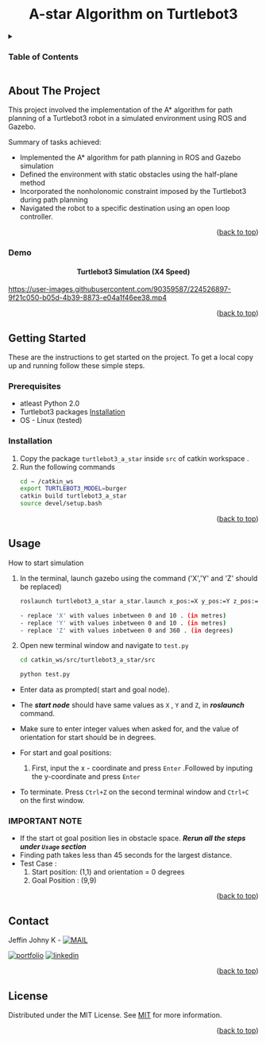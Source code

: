 <a name="readme-top"></a>

<!-- PROJECT LOGO -->
<br />
<div align="center">


  <h1 align="center"> A-star Algorithm on Turtlebot3</h1>


</div>



<!-- TABLE OF CONTENTS -->
<details>
  <summary><h3>Table of Contents</h3></summary>
  <ol>
    <li>
      <a href="#about-the-project">About The Project</a>
      <ul>
        <li><a href="#demo">Demo</a></li>
      </ul>
    </li>
    <li>
      <a href="#getting-started">Getting Started</a>
      <ul>
        <li><a href="#prerequisites">Prerequisites</a></li>
        <li><a href="#installation">Installation</a></li>
      </ul>
    </li>
    <li><a href="#usage">Usage</a></li>
    <li><a href="#contact">Contact</a></li>
    <li><a href="#license">License</a></li>
  </ol>
</details>



<!-- ABOUT THE PROJECT -->
## About The Project



This project involved the implementation of the A* algorithm for path planning of a Turtlebot3 robot in a simulated environment using ROS and Gazebo.

Summary of tasks achieved:
* Implemented the A* algorithm for path planning in ROS and Gazebo simulation
* Defined the environment with static obstacles using the half-plane method
* Incorporated the nonholonomic constraint imposed by the Turtlebot3 during path planning
* Navigated the robot to a specific destination using an open loop controller.

<p align="right">(<a href="#readme-top">back to top</a>)</p>

### Demo

<div align="center">


  <h4 align="center"> Turtlebot3 Simulation (X4 Speed)</h4>


</div>

https://user-images.githubusercontent.com/90359587/224526897-9f21c050-b05d-4b39-8873-e04a1f46ee38.mp4
<p align="right">(<a href="#readme-top">back to top</a>)</p>



<!-- GETTING STARTED -->
## Getting Started

These are the instructions to get started on the project.
To get a local copy up and running follow these simple steps.

### Prerequisites
* atleast Python 2.0
* Turtlebot3 packages [Installation](https://emanual.robotis.com/docs/en/platform/turtlebot3/quick-start/)
* OS - Linux (tested)


### Installation

1. Copy the package ```turtlebot3_a_star``` inside ```src``` of catkin workspace . 
2. Run the following commands
   ```sh
   cd ∼ /catkin_ws
   export TURTLEBOT3_MODEL=burger
   catkin build turtlebot3_a_star
   source devel/setup.bash
   ```


<p align="right">(<a href="#readme-top">back to top</a>)</p>



<!-- USAGE EXAMPLES -->
## Usage

How to start simulation
1. In the terminal, launch gazebo using the command ('X','Y' and 'Z' should be replaced)
   ```sh
   roslaunch turtlebot3_a_star a_star.launch x_pos:=X y_pos:=Y z_pos:=Z
   ```
   ```sh
   - replace 'X' with values inbetween 0 and 10 . (in metres) 
   - replace 'Y' with values inbetween 0 and 10 . (in metres)       
   - replace 'Z' with values inbetween 0 and 360 . (in degrees)
   ```
2. Open new terminal window and navigate to ```test.py```
   ```sh
   cd catkin_ws/src/turtlebot3_a_star/src 
   ```
   ```sh
   python test.py   
   ```
* Enter data as prompted( start and goal node).
* The ***start node*** should have same values as  ```X``` , ```Y``` and ```Z```, in ***roslaunch*** command. 
* Make sure to enter integer values when asked for, and the value of orientation for start should be in degrees.
* For start and goal positions:

    1. First, input the x - coordinate and press ```Enter``` .Followed by inputing the y-coordinate and press ```Enter``` 
* To terminate. Press ```Ctrl+Z``` on the second terminal window and ```Ctrl+C``` on the first window.

### IMPORTANT NOTE
* If the start ot goal position lies in obstacle space. ***Rerun all the steps under ```Usage``` section***
* Finding path takes less than 45 seconds for the largest distance.
* Test Case :
    1. Start position: (1,1) and orientation = 0 degrees
    2. Goal Position : (9,9)
<p align="right">(<a href="#readme-top">back to top</a>)</p>



<!-- CONTACT -->
## Contact

Jeffin Johny K - [![MAIL](https://img.shields.io/badge/Gmail-D14836?style=for-the-badge&logo=gmail&logoColor=white)](mailto:jeffinjk@umd.edu)
	
[![portfolio](https://img.shields.io/badge/my_portfolio-000?style=for-the-badge&logo=ko-fi&logoColor=white)](https://github.com/KACHAPPILLY2021)
[![linkedin](https://img.shields.io/badge/linkedin-0A66C2?style=for-the-badge&logo=linkedin&logoColor=white)](http://www.linkedin.com/in/jeffin-johny-kachappilly-0a8597136)

<p align="right">(<a href="#readme-top">back to top</a>)</p>



<!-- LICENSE -->
## License

Distributed under the MIT License. See [MIT](https://choosealicense.com/licenses/mit/) for more information.

<p align="right">(<a href="#readme-top">back to top</a>)</p>



<!-- MARKDOWN LINKS & IMAGES -->
<!-- https://www.markdownguide.org/basic-syntax/#reference-style-links -->
[contributors-shield]: https://img.shields.io/github/contributors/othneildrew/Best-README-Template.svg?style=for-the-badge
[contributors-url]: https://github.com/othneildrew/Best-README-Template/graphs/contributors
[forks-shield]: https://img.shields.io/github/forks/othneildrew/Best-README-Template.svg?style=for-the-badge
[forks-url]: https://github.com/othneildrew/Best-README-Template/network/members
[stars-shield]: https://img.shields.io/github/stars/othneildrew/Best-README-Template.svg?style=for-the-badge
[stars-url]: https://github.com/othneildrew/Best-README-Template/stargazers
[issues-shield]: https://img.shields.io/github/issues/othneildrew/Best-README-Template.svg?style=for-the-badge
[issues-url]: https://github.com/othneildrew/Best-README-Template/issues
[license-shield]: https://img.shields.io/github/license/othneildrew/Best-README-Template.svg?style=for-the-badge
[license-url]: https://github.com/othneildrew/Best-README-Template/blob/master/LICENSE.txt
[linkedin-shield]: https://img.shields.io/badge/-LinkedIn-black.svg?style=for-the-badge&logo=linkedin&colorB=555
[linkedin-url]: https://linkedin.com/in/othneildrew
[product-screenshot]: images/screenshot.png
[Next.js]: https://img.shields.io/badge/next.js-000000?style=for-the-badge&logo=nextdotjs&logoColor=white
[Next-url]: https://nextjs.org/
[React.js]: https://img.shields.io/badge/React-20232A?style=for-the-badge&logo=react&logoColor=61DAFB
[React-url]: https://reactjs.org/
[Vue.js]: https://img.shields.io/badge/Vue.js-35495E?style=for-the-badge&logo=vuedotjs&logoColor=4FC08D
[Vue-url]: https://vuejs.org/
[Angular.io]: https://img.shields.io/badge/Angular-DD0031?style=for-the-badge&logo=angular&logoColor=white
[Angular-url]: https://angular.io/
[Svelte.dev]: https://img.shields.io/badge/Svelte-4A4A55?style=for-the-badge&logo=svelte&logoColor=FF3E00
[Svelte-url]: https://svelte.dev/
[Laravel.com]: https://img.shields.io/badge/Laravel-FF2D20?style=for-the-badge&logo=laravel&logoColor=white
[Laravel-url]: https://laravel.com
[Bootstrap.com]: https://img.shields.io/badge/Bootstrap-563D7C?style=for-the-badge&logo=bootstrap&logoColor=white
[Bootstrap-url]: https://getbootstrap.com
[JQuery.com]: https://img.shields.io/badge/jQuery-0769AD?style=for-the-badge&logo=jquery&logoColor=white
[JQuery-url]: https://jquery.com
